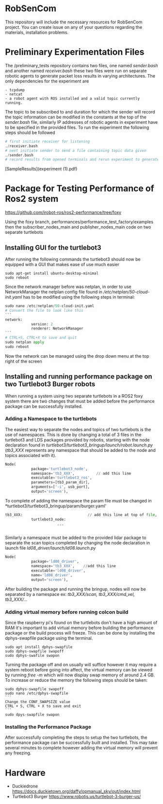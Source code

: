 # RobSenCom
This repository will include the necessary resources for RobSenCom project. You can create issue on any of your questions regarding the materials, installation problems.

# Preliminary Experimentation Files
The /preliminary_tests repository contains two files, one named *sender.bash* and another named *receiver.bash* these two files were run on separate robotic agents to generate packet loss results in varying architectures. The only dependencies for the experiment are 
```
- tcpdump
- netcat
- a robot agent with ROS installed and a valid topic currently running. 
```
The topic to be subscribed to and duration for which the sender will record the topic information can be modified in the constants at the top of the *sender.bash* file, similarly IP addresses of robotic agents in experiment have to be specified in the provided files.
To run the experiment the following steps should be followed
```python
# first initiate receiver for listening
./receiver.bash
# next initiate sender to send a file containing topic data given
./sender.bash
# record results from opened terminals and rerun experiment to generate an average packet loss
```
[SampleResults](experiment (1).pdf)

# Package for Testing Performance of Ros2 system
https://github.com/irobot-ros/ros2-performance/tree/foxy

Using the foxy branch, performances/performance_test_factory/examples then the subscriber_nodes_main and publisher_nodes_main code on two separate turtlebots

## Installing GUI for the turtlebot3

After running the following commands the turtlebot3 should now be equipped with a GUI that makes ease of use much easier
```
sudo apt-get install ubuntu-desktop-minimal
sudo reboot
```
Since the network manager before was netplan, in order to use NetworkManager the netplan config file found in */etc/netplan/50-cloud-init.yaml* has to be modified using the following steps in terminal:
````python
sudo nano /etc/netplan/50-cloud-init.yaml
# Convert the file to look like this
```
network:
            version: 2
            renderer: NetworkManager
```
# CTRL+S, CTRL+X to save and quit
sudo netplan apply
sudo reboot
````
Now the network can be managed using the drop down menu at the top right of the screen

## Installing and running performance package on two Turtlebot3 Burger robots
When running a system using two separate turtlebots in a ROS2 foxy system there are two changes that must be added before the performance package can be successfully installed. 

### Adding a Namespace to the turtlebots
The easiest way to separate the nodes and topics of two turtlebots is the use of namespaces. This is done by changing a total of 3 files in the turtlebot3 and LDS packages provided by robotis, starting with the node declaration found in *turtlebot3/turtlebot3_bringup/launch/robot.launch.py* (*tb3_XXX* represents any namespace that should be added to the node and topics associated with it).
```python
Node(
            package='turtlebot3_node',
            namespace='tb3_XXX',          // add this line
            executable='turtlebot3_ros',
            parameters=[tb3_param_dir],
            arguments=['-i', usb_port],
            output='screen'),
```
To complete of adding the namespace the param file must be changed in *turtlebot3/turtlebot3_bringup/param/burger.yaml'
```python
tb3_XXX:                              // add this line at top of file, properly indent following lines
            turtlebot3_node:
                        ...
            
```
Similarly a namespace must be added to the provided lidar package to separate the scan topics completed by changing the node declaration in launch file *ld08_driver/launch/ld08.launch.py*
```python
Node(
            package='ld08_driver',
            namespace='tb3_XXX',    //add this line
            executable='ld08_driver',
            name='ld08_driver',
            output='screen'),
```
After building the package and running the bringup, nodes will now be separated by a namespace ex: *tb3_XXX/scan, tb3_XXX/cmd_vel, tb3_XXX/...*

### Adding virtual memory before running colcon build
Since the raspberry pi's found on the turtlebots don't have a high amount of RAM it's important to add virtual memory before building the performance package or the build process will freeze. This can be done by installing the dphys-swapfile package using the terminal.
```
sudo apt install dphys-swapfile
sudo dphys-swapfile swapoff
sudo dphys-swafile swapon
```
Turning the package off and on usually will suffice however it may require a system reboot before going into affect, the virtual memory can be viewed by running *free -m* which will now display swap memory of around 2.4 GB. To increase or reduce the memory the following steps should be taken:
````
sudo dphys-swapfile swapoff
sudo nano /etc/dphys-swapfile
```
Change the CONF_SWAPSIZE value
CTRL + S, CTRL + X to save and exit
```
sudo dpys-swapfile swapon
````
### Installing the Performance Package
After successfully completing the steps to setup the two turtlebots, the performance package can be successfully built and installed. This may take several minutes to complete however adding the virtual memory will prevent any freezing.

# Hardware
- Duckiedrone
https://docs.duckietown.org/daffy/opmanual_sky/out/index.html
- Turtlebot3 Burger
https://www.robotis.us/turtlebot-3-burger-us/
